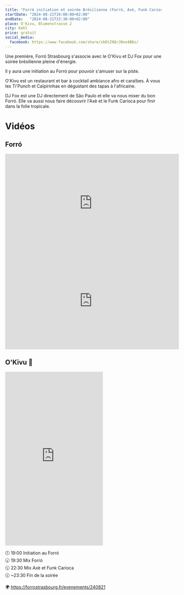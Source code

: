 ```yaml
---
title: "Forró initiation et soirée Brésilienne (Forró, Axè, Funk Carioca) 💃🇧🇷🕺 📌🍍 "
startDate: "2024-08-21T19:00:00+02:00"
endDate:   "2024-08-21T23:30:00+02:00"
place: O'Kivu, Blumenstrasse 2
city: Kehl
price: gratuit
social_media:
  facebook: https://www.facebook.com/share/sbDtZ9QrJ8no4B8z/
---
```

Une première, Forró Strasbourg s'associe avec le O'Kivu et DJ Fox pour une soirée brésilienne pleine d'énergie.

Il y aura une initiation au Forró pour pouvoir s'amuser sur la piste.

O'Kivu est un restaurant et bar à cocktail ambiance afro et caraïbes. À vous les Ti'Punch et Caïpirinhas en dégustant des tapas à l'africaine.

DJ Fox est une DJ directement de São Paulo et elle va nous mixer du bon Forró. Elle va aussi nous faire découvrir l'Axè et le Funk Carioca pour finir dans la folie tropicale.

# Vidéos

## Forró

<iframe width="560" height="315" src="https://www.youtube.com/embed/xCM17UIY6UU" title="YouTube video player" frameborder="0" allow="accelerometer; autoplay; clipboard-write; encrypted-media; gyroscope; picture-in-picture; web-share" referrerpolicy="strict-origin-when-cross-origin" allowfullscreen></iframe>

<iframe width="560" height="315" src="https://www.youtube.com/embed/9O15k6Me0EY" title="YouTube video player" frameborder="0" allow="accelerometer; autoplay; clipboard-write; encrypted-media; gyroscope; picture-in-picture; web-share" referrerpolicy="strict-origin-when-cross-origin" allowfullscreen></iframe>

## O'Kivu 🍍

<iframe width="315" height="560" src="https://www.youtube.com/embed/7e-fV5Cj87k" title="YouTube video player" frameborder="0" allow="accelerometer; autoplay; clipboard-write; encrypted-media; gyroscope; picture-in-picture; web-share" referrerpolicy="strict-origin-when-cross-origin" allowfullscreen></iframe>


🕖 19:00 Initiation au Forró  
🕢 19:30 Mix Forró  
🕥 22:30 Mix Axè et Funk Carioca  
🕦 ~23:30 Fin de la soirée  

🌍 https://forrostrasbourg.fr/evenements/240821
